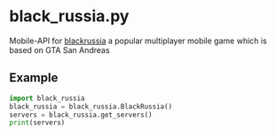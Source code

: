 # black_russia.py
Mobile-API for [blackrussia](https://blackrussia.online) a popular multiplayer mobile game which is based on GTA San Andreas

## Example
```python
import black_russia
black_russia = black_russia.BlackRussia()
servers = black_russia.get_servers()
print(servers)
```
